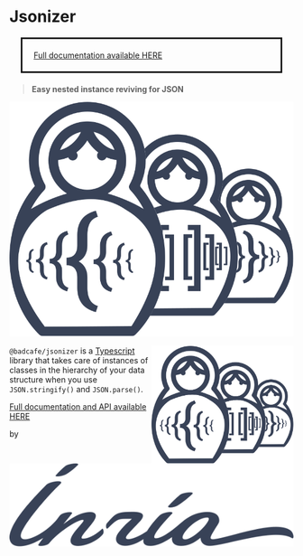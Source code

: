 # Jsonizer 

<div style='margin: 20px; padding: 20px; border: solid 3px'>
    <a href="http://badcafe.github.io/jsonizer">Full documentation available HERE</a>
</div>

> **Easy nested instance reviving for JSON**

<p style='align: center'>
    <img src="docs/matryoshka.svg"/>
</p>

`@badcafe/jsonizer` <img style="float: right" src="/docs/matryoshka.svg" width="50%"/> is a [Typescript](https://www.typescriptlang.org/) library that takes care of instances of classes in the hierarchy of your data structure when you use `JSON.stringify()` and `JSON.parse()`.

<a href="http://badcafe.github.io/jsonizer">Full documentation and API available HERE</a>

<p style='align: center'>
    by
    <img src="docs/inria_logo.svg"/>
</p>
